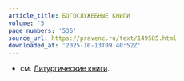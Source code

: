 ```yaml
---
article_title: БОГОСЛУЖЕБНЫЕ КНИГИ
volume: '5'
page_numbers: '536'
source_url: https://pravenc.ru/text/149585.html
downloaded_at: '2025-10-13T09:40:52Z'
---
```


- см. [Литургические книги](<https://pravenc.ru/text/Литургические книги.html>).
